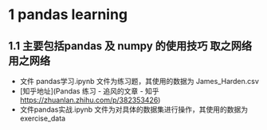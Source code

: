 # 1 pandas learning
## 1.1 主要包括pandas 及 numpy 的使用技巧 取之网络 用之网络
- 文件 pandas学习.ipynb 文件为练习题，其使用的数据为 James_Harden.csv 
- [知乎地址](Pandas  练习 - 追风的文章 - 知乎
https://zhuanlan.zhihu.com/p/382353426)
- 文件pandas实战.ipynb 文件为对具体的数据集进行操作，其使用的数据为exercise_data
